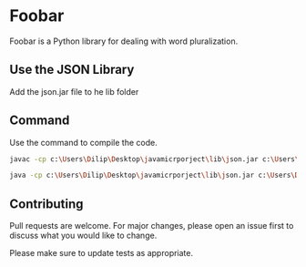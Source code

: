 # Foobar

Foobar is a Python library for dealing with word pluralization.

## Use the JSON Library
Add the json.jar file to he lib folder

## Command

Use the command to compile the code.

```bash
javac -cp c:\Users\Dilip\Desktop\javamicrporject\lib\json.jar c:\Users\Dilip\Desktop\javamicrporject\src\WeatherForecastApp.java
```
```bash
java -cp c:\Users\Dilip\Desktop\javamicrporject\lib\json.jar c:\Users\Dilip\Desktop\javamicrporject\src\WeatherForecastApp.java
```
## Contributing

Pull requests are welcome. For major changes, please open an issue first
to discuss what you would like to change.

Please make sure to update tests as appropriate.
